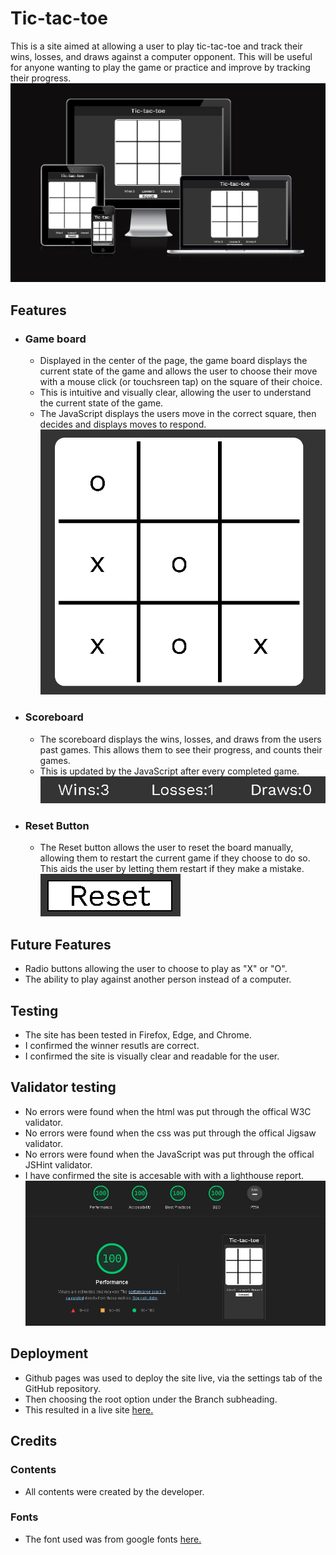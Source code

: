 # Tic-tac-toe
This is a site aimed at allowing a user to play tic-tac-toe and track their wins, losses, and draws against a computer opponent. This will be useful for anyone wanting to play the game or practice and improve by tracking their progress.
![Site on different screen sizes](assets/images/responsive.jpg)

## Features
- ### Game board
    - Displayed in the center of the page, the game board displays the current state of the game and allows the user to choose their move with a mouse click (or touchsreen tap) on the square of their choice.
    - This is intuitive and visually clear, allowing the user to understand the current state of the game.
    - The JavaScript displays the users move in the correct square, then decides and displays moves to respond.
![Game board screenshot](assets/images/gameboard.jpg)

- ### Scoreboard
    - The scoreboard displays the wins, losses, and draws from the users past games. This allows them to see their progress, and counts their games.
    - This is updated by the JavaScript after every completed game.
![Scoreboard screenshot](assets/images/scoreboard.jpg)

- ### Reset Button
    - The Reset button allows the user to reset the board manually, allowing them to restart the current game if they choose to do so. This aids the user by letting them restart if they make a mistake.
![Reset Button screenshot](assets/images/resetButton.jpg)

## Future Features
- Radio buttons allowing the user to choose to play as "X" or "O".
- The ability to play against another person instead of a computer.

## Testing
- The site has been tested in Firefox, Edge, and Chrome.
- I confirmed the winner resutls are correct.
- I confirmed the site is visually clear and readable for the user.

## Validator testing
- No errors were found when the html was put through the offical W3C validator.
- No errors were found when the css was put through the offical Jigsaw validator.
- No errors were found when the JavaScript was put through the offical JSHint validator.
- I have confirmed the site is accesable with with a lighthouse report.
![Lighthouse report](assets/images/lighthouse.jpg)

## Deployment
- Github pages was used to deploy the site live, via the settings tab of the GitHub repository.
- Then choosing the root option under the Branch subheading.
- This resulted in a live site [here.](https://maddiecastle.github.io/tic-tac-toe/)

## Credits
### Contents
- All contents were created by the developer.

### Fonts
- The font used was from google fonts [here.](https://fonts.google.com/specimen/Work+Sans?hl=ru)
